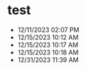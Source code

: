 # test

- 12/11/2023 02:07 PM
- 12/15/2023 10:12 AM
- 12/15/2023 10:17 AM
- 12/15/2023 10:18 AM
- 12/31/2023 11:39 AM
